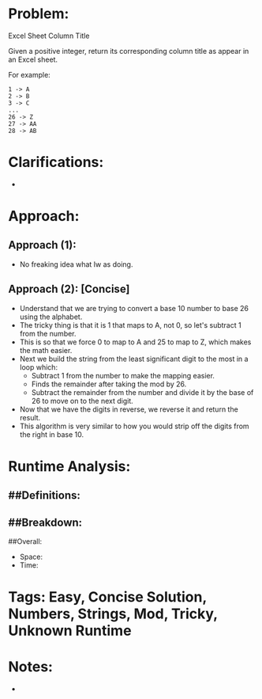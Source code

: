 # Problem:
  Excel Sheet Column Title
  
  Given a positive integer, return its corresponding column title as appear in an Excel sheet.

  For example:

    1 -> A
    2 -> B
    3 -> C
    ...
    26 -> Z
    27 -> AA
    28 -> AB 
  
# Clarifications:
  - 

# Approach:

## Approach (1):
  - No freaking idea what Iw as doing.
  
## Approach (2): [Concise]
  - Understand that we are trying to convert a base 10 number to base 26 using the alphabet.
  - The tricky thing is that it is 1 that maps to A, not 0, so let's subtract 1 from the number.
  - This is so that we force 0 to map to A and 25 to map to Z, which makes the math easier.
  - Next we build the string from the least significant digit to the most in a loop which:
    - Subtract 1 from the number to make the mapping easier.
    - Finds the remainder after taking the mod by 26.
    - Subtract the remainder from the number and divide it by the base of 26 to move on to the next digit.
  - Now that we have the digits in reverse, we reverse it and return the result.
  - This algorithm is very similar to how you would strip off the digits from the right in base 10.

# Runtime Analysis:
##Definitions:
  - 

##Breakdown:
  - 

##Overall:
  - Space: 
  - Time: 

# Tags: Easy, Concise Solution, Numbers, Strings, Mod, Tricky, Unknown Runtime

# Notes:
  - 